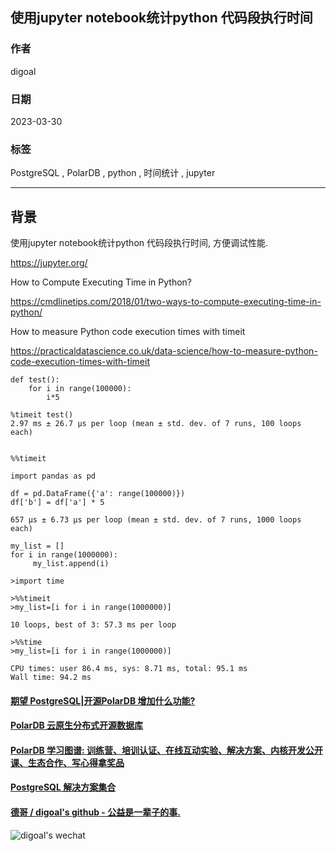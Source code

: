 ## 使用jupyter notebook统计python 代码段执行时间         
                                                                                  
### 作者                                                            
digoal                                                            
                                                            
### 日期                                                            
2023-03-30                                                        
                                                  
### 标签                                                            
PostgreSQL , PolarDB , python , 时间统计 , jupyter      
                                                            
----                                                            
                                                            
## 背景    
使用jupyter notebook统计python 代码段执行时间, 方便调试性能.      
  
https://jupyter.org/  
  
How to Compute Executing Time in Python?  
  
https://cmdlinetips.com/2018/01/two-ways-to-compute-executing-time-in-python/  
  
How to measure Python code execution times with timeit  
  
https://practicaldatascience.co.uk/data-science/how-to-measure-python-code-execution-times-with-timeit  
  
```  
def test():  
    for i in range(100000):  
        i*5  
  
%timeit test()  
2.97 ms ± 26.7 µs per loop (mean ± std. dev. of 7 runs, 100 loops each)  
  
  
%%timeit  
  
import pandas as pd  
  
df = pd.DataFrame({'a': range(100000)})  
df['b'] = df['a'] * 5  
  
657 µs ± 6.73 µs per loop (mean ± std. dev. of 7 runs, 1000 loops each)  
```  
  
```  
my_list = []  
for i in range(1000000):  
     my_list.append(i)  
	  
>import time  
  
>%%timeit  
>my_list=[i for i in range(1000000)]  
  
10 loops, best of 3: 57.3 ms per loop  
  
>%%time  
>my_list=[i for i in range(1000000)]  
  
CPU times: user 86.4 ms, sys: 8.71 ms, total: 95.1 ms  
Wall time: 94.2 ms  
```  
  
  
#### [期望 PostgreSQL|开源PolarDB 增加什么功能?](https://github.com/digoal/blog/issues/76 "269ac3d1c492e938c0191101c7238216")
  
  
#### [PolarDB 云原生分布式开源数据库](https://github.com/ApsaraDB "57258f76c37864c6e6d23383d05714ea")
  
  
#### [PolarDB 学习图谱: 训练营、培训认证、在线互动实验、解决方案、内核开发公开课、生态合作、写心得拿奖品](https://www.aliyun.com/database/openpolardb/activity "8642f60e04ed0c814bf9cb9677976bd4")
  
  
#### [PostgreSQL 解决方案集合](../201706/20170601_02.md "40cff096e9ed7122c512b35d8561d9c8")
  
  
#### [德哥 / digoal's github - 公益是一辈子的事.](https://github.com/digoal/blog/blob/master/README.md "22709685feb7cab07d30f30387f0a9ae")
  
  
![digoal's wechat](../pic/digoal_weixin.jpg "f7ad92eeba24523fd47a6e1a0e691b59")
  

